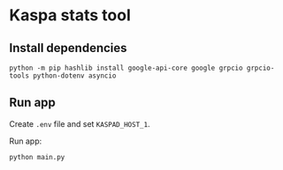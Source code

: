 # Kaspa stats tool

## Install dependencies

```
python -m pip hashlib install google-api-core google grpcio grpcio-tools python-dotenv asyncio
```

## Run app

Create `.env` file and set `KASPAD_HOST_1`.

Run app:

```
python main.py
```
